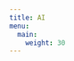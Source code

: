 ```yaml
---
title: AI
menu:
  main:
    weight: 30
---
```


<!--add blocks of content here to add more sections to the community page -->
